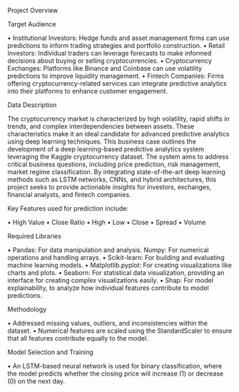 Project Overview

Target Audience

•	Institutional Investors: Hedge funds and asset management firms can use predictions to inform trading strategies and portfolio construction.
•	Retail Investors: Individual traders can leverage forecasts to make informed decisions about buying or selling cryptocurrencies.
•	Cryptocurrency Exchanges: Platforms like Binance and Coinbase can use volatility predictions to improve liquidity management.
•	Fintech Companies: Firms offering cryptocurrency-related services can integrate predictive analytics into their platforms to enhance customer engagement.

Data Description

The cryptocurrency market is characterized by high volatility, rapid shifts in trends, and complex interdependencies between assets. These characteristics make it an ideal candidate for advanced predictive analytics using deep learning techniques. This business case outlines the development of a deep learning-based predictive analytics system leveraging the Kaggle cryptocurrency dataset. The system aims to address critical business questions, including price prediction, risk management, market regime classification. By integrating state-of-the-art deep learning methods such as LSTM networks, CNNs, and hybrid architectures, this project seeks to provide actionable insights for investors, exchanges, financial analysts, and fintech companies.

Key Features used for prediction include:

•	High Value
•	Close Ratio
•	High
•	Low
•	Close
•	Spread
•	Volume

Required Libraries

•	Pandas: For data manipulation and analysis. Numpy: For numerical operations and handling arrays. 
•	Scikit-learn: For building and evaluating machine learning models. 
•	Matplotlib.pyplot: For creating visualizations like charts and plots. 
•	Seaborn: For statistical data visualization, providing an interface for creating complex visualizations easily. 
•	Shap: For model explainability, to analyze how individual features contribute to model predictions.

Methodology

•	Addressed missing values, outliers, and inconsistencies within the dataset.
•	Numerical features are scaled using the StandardScaler to ensure that all features contribute equally to the model.

Model Selection and Training

•	An LSTM-based neural network is used for binary classification, where the model predicts whether the closing price will increase (1) or decrease (0) on the next day.






